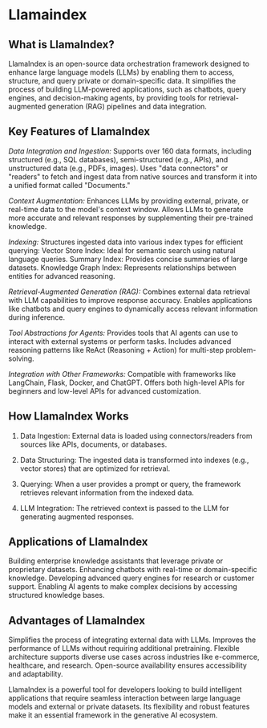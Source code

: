 # Llamaindex

## What is LlamaIndex?
LlamaIndex is an open-source data orchestration framework designed to enhance large language models (LLMs) by enabling them to access, structure, and query private or domain-specific data. It simplifies the process of building LLM-powered applications, such as chatbots, query engines, and decision-making agents, by providing tools for retrieval-augmented generation (RAG) pipelines and data integration.

## Key Features of LlamaIndex
*Data Integration and Ingestion:*
Supports over 160 data formats, including structured (e.g., SQL databases), semi-structured (e.g., APIs), and unstructured data (e.g., PDFs, images).
Uses "data connectors" or "readers" to fetch and ingest data from native sources and transform it into a unified format called "Documents."

*Context Augmentation:*
Enhances LLMs by providing external, private, or real-time data to the model's context window.
Allows LLMs to generate more accurate and relevant responses by supplementing their pre-trained knowledge.

*Indexing:*
Structures ingested data into various index types for efficient querying:
Vector Store Index: Ideal for semantic search using natural language queries.
Summary Index: Provides concise summaries of large datasets.
Knowledge Graph Index: Represents relationships between entities for advanced reasoning.

*Retrieval-Augmented Generation (RAG):*
Combines external data retrieval with LLM capabilities to improve response accuracy.
Enables applications like chatbots and query engines to dynamically access relevant information during inference.

*Tool Abstractions for Agents:*
Provides tools that AI agents can use to interact with external systems or perform tasks.
Includes advanced reasoning patterns like ReAct (Reasoning + Action) for multi-step problem-solving.

*Integration with Other Frameworks:*
Compatible with frameworks like LangChain, Flask, Docker, and ChatGPT.
Offers both high-level APIs for beginners and low-level APIs for advanced customization.

## How LlamaIndex Works
1. Data Ingestion:
External data is loaded using connectors/readers from sources like APIs, documents, or databases.

2. Data Structuring:
The ingested data is transformed into indexes (e.g., vector stores) that are optimized for retrieval.

3. Querying:
When a user provides a prompt or query, the framework retrieves relevant information from the indexed data.

3. LLM Integration:
The retrieved context is passed to the LLM for generating augmented responses.

## Applications of LlamaIndex
Building enterprise knowledge assistants that leverage private or proprietary datasets.
Enhancing chatbots with real-time or domain-specific knowledge.
Developing advanced query engines for research or customer support.
Enabling AI agents to make complex decisions by accessing structured knowledge bases.

## Advantages of LlamaIndex
Simplifies the process of integrating external data with LLMs.
Improves the performance of LLMs without requiring additional pretraining.
Flexible architecture supports diverse use cases across industries like e-commerce, healthcare, and research.
Open-source availability ensures accessibility and adaptability.


LlamaIndex is a powerful tool for developers looking to build intelligent applications that require seamless interaction between large language models and external or private datasets. Its flexibility and robust features make it an essential framework in the generative AI ecosystem.